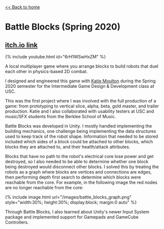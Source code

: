 [<< Back to home](README.md)

# Battle Blocks (Spring 2020)

## [itch.io link](https://katiemoulton.itch.io/battle-blocks)

{% include youtube.html id="6rH1WSwHxZM" %}

A local multiplayer game where you arrange blocks to build robots that duel each other in physics-based 2D combat.

I designed and engineered this game with [Katie Moulton](https://katiemoulton.itch.io/) during the Spring 2020 semester for the Intermediate Game Design & Development class at USC.

This was the first project where I was involved with the full production of a game: from prototyping to vertical slice, alpha, beta, gold master, and trailer production. Katie and I also collaborated with usability testers at USC and music/SFX students from the Berklee School of Music. 

Battle Blocks was developed in Unity. I mostly handled implementing the building mechanics, one challenge being implementing the data structures used to keep track of the robot shape. Information that needed to be stored included which sides of a block could be attached to other blocks, which blocks they are attached to, and their health/attack attributes. 

Blocks that have no path to the robot's electrical core lose power and get destroyed, so I also needed to be able to determine whether one block being destroyed would disconnect other blocks. I solved this by treating the robots as a graph where blocks are vertices and connections are edges, then performing depth first search to determine which blocks were reachable from the core. For example, in the following image the red nodes are no longer reachable from the core:

{% include image.html url="/images/battle_blocks_graph.png" style="width:30%; height:30%; display:block; margin:0 auto" %} 

Through Battle Blocks, I also learned about Unity's newer Input System package and implemented support for Gamepads and GameCube Controllers.